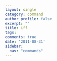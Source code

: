 ```yaml
---
layout: single
category: command
author_profile: false
excerpt: ""
title: iff
tags:
comments: true
date: '2011-08-31'
sidebar:
  nav: "commands"
---
```

